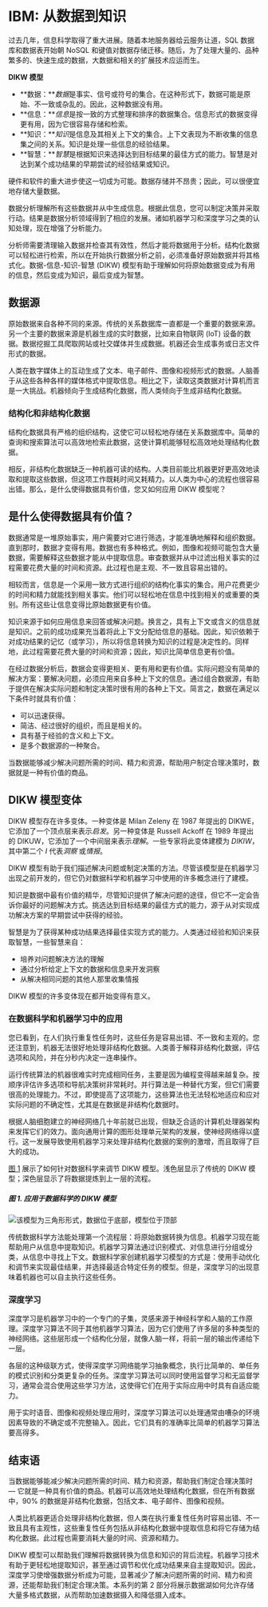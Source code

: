 # IBM: 从数据到知识
   
过去几年，信息科学取得了重大进展。随着本地服务器给云服务让道，SQL 数据库和数据表开始朝 NoSQL 和键值对数据存储迁移。随后，为了处理大量的、品种繁多的、快速生成的数据，大数据和相关的扩展技术应运而生。

**DIKW 模型**

- **数据：***数据*是事实、信号或符号的集合。在这种形式下，数据可能是原始、不一致或杂乱的。因此，这种数据没有用。
- **信息：***信息*是按一致的方式整理和排序的数据集合。信息形式的数据变得更有用，因为它很容易存储和检索。
- **知识：***知识*是信息及其相关上下文的集合。上下文表现为不断收集的信息集之间的关系。知识是处理一些信息的经验结果。
- **智慧：***智慧*是根据知识来选择达到目标结果的最佳方式的能力。智慧是对达到某个成功结果的早期尝试的经验结果或知识。

硬件和软件的重大进步使这一切成为可能。数据存储并不昂贵；因此，可以很便宜地存储大量数据。

数据分析理解所有这些数据并从中生成信息。根据此信息，您可以制定决策并采取行动。结果是数据分析领域得到了相应的发展。诸如机器学习和深度学习之类的认知处理，现在增强了分析能力。

分析师需要清理输入数据并检查其有效性，然后才能将数据用于分析。结构化数据可以轻松进行检索，所以在开始执行数据分析之前，必须准备好原始数据并将其格式化。数据-信息-知识-智慧 (DIKW) 模型有助于理解如何将原始数据变成为有用的信息，然后变成为知识，最后变成为智慧。

## 数据源

原始数据来自各种不同的来源。传统的关系数据库一直都是一个重要的数据来源。另一个主要的数据来源是机器生成的实时数据，比如来自物联网 (IoT) 设备的数据。数据挖掘工具爬取网站或社交媒体并生成数据。机器还会生成事务或日志文件形式的数据。

人类在数字媒体上的互动生成了文本、电子邮件、图像和视频形式的数据。人脑善于从这些各种各样的媒体格式中提取信息。相比之下，读取这类数据对计算机而言是一大挑战。机器倾向于生成结构化数据，而人类倾向于生成非结构化数据。

### 结构化和非结构化数据

结构化数据具有严格的组织结构，这使它可以轻松地存储在关系数据库中。简单的查询和搜索算法可以高效地检索此数据，这使计算机能够轻松高效地处理结构化数据。

相反，非结构化数据缺乏一种机器可读的结构。人类目前能比机器更好更高效地读取和提取这些数据，但这项工作既耗时间又耗精力。以人类为中心的流程也很容易出错。那么，是什么使得数据具有价值，您又如何应用 DIKW 模型呢？

## 是什么使得数据具有价值？

数据通常是一堆原始事实，用户需要对它进行筛选，才能准确地解释和组织数据。直到那时，数据才变得有用。数据也有多种格式。例如，图像和视频可能包含大量数据，需要解释这些数据才能从中提取信息。审查数据并从中过滤出相关事实的过程需要花费大量的时间和资源。此过程也是主观、不一致且容易出错的。

相较而言，信息是一个采用一致方式进行组织的结构化事实的集合。用户花费更少的时间和精力就能找到相关事实。他们可以轻松地在信息中找到相关的或重要的类别。所有这些让信息变得比原始数据更有价值。

知识来源于如何应用信息来回答或解决问题。换言之，具有上下文或含义的信息就是知识。之前的成功成果充当着将此上下文分配给信息的基础。因此，知识依赖于对成功结果的记忆（或学习），所以将信息转换为知识的过程是决定性的。同样地，此过程需要花费大量的时间和资源；因此，知识比简单信息更有价值。

在经过数据分析后，数据会变得更相关、更有用和更有价值。实际问题没有简单的解决方案：要解决问题，必须应用来自多种上下文的信息。通过组合数据源，有助于提供在解决实际问题和制定决策时很有用的各种上下文。简言之，数据在满足以下条件时就具有价值：

- 可以迅速获得。
- 简洁、经过很好的组织，而且是相关的。
- 具有基于经验的含义和上下文。
- 是多个数据源的一种聚合。

当数据能够减少解决问题所需的时间、精力和资源，帮助用户制定合理决策时，数据就是一种有价值的商品。

## DIKW 模型变体

DIKW 模型存在许多变体。一种变体是 Milan Zeleny 在 1987 年提出的 DIKWE，它添加了一个顶点层来表示*启发*。另一种变体是 Russell Ackoff 在 1989 年提出的 DIKUW，它添加了一个中间层来表示*理解*。一些专家将此变体建模为 *DIKIW*，其中第二个 *I* 代表*洞察* 或*情报*。

DIKW 模型有助于我们描述解决问题或制定决策的方法。尽管该模型是在机器学习出现之前开发的，但它仍对数据科学和机器学习中使用的许多概念进行了建模。

知识是数据中最有价值的精华，尽管知识提供了解决问题的途径，但它不一定会告诉你最好的问题解决方式。挑选达到目标结果的最佳方式的能力，源于从对实现成功解决方案的早期尝试中获得的经验。

智慧是为了获得某种成功结果选择最佳实现方式的能力。人类通过经验和知识来获取智慧，一些智慧来自：

- 培养对问题解决方法的理解
- 通过分析给定上下文的数据和信息来开发洞察
- 从解决相同问题的其他人那里收集情报

DIKW 模型的许多变体现在都开始变得有意义。

### 在数据科学和机器学习中的应用

您已看到，在人们执行重复性任务时，这些任务是容易出错、不一致和主观的。您还注意到，机器无法很好地处理非结构化数据。人类善于解释非结构化数据，评估选项和风险，并在分秒内决定一连串操作。

运行传统算法的机器很难实时完成相同任务，主要是因为编程变得越来越复杂。按顺序评估许多选项和导航决策树非常耗时。并行算法是一种替代方案，但它们需要很高的处理能力。不过，即使提高了这项能力，这些算法也无法轻松地适应和应对实际问题的不确定性，尤其是在数据是非结构化数据时。

根据人脑细胞建立的神经网络几十年前就已出现，但缺乏合适的计算机处理器架构来发挥它们的效力。面向通用计算的图形处理单元架构的发展，使神经网络得以盛行。这一发展导致使用机器学习来处理非结构化数据的案例的激增，而且取得了巨大的成功。

[图 1](https://www.ibm.com/developerworks/cn/analytics/library/ba-data-becomes-knowledge-1/index.html?ca=drs-#fig01) 展示了如何针对数据科学来调节 DIKW 模型。浅色层显示了传统的 DIKW 模型；深色层显示了将数据提炼到上一层的流程。

##### 图 1. 应用于数据科学的 DIKW 模型

![该模型为三角形形式，数据位于底部，模型位于顶部](https://www.ibm.com/developerworks/cn/analytics/library/ba-data-becomes-knowledge-1/Figure01.png)

传统数据科学方法能处理第一个流程层：将原始数据转换为信息。机器学习现在能帮助用户从信息中提取知识。机器学习算法通过识别模式、对信息进行分组或分类，从信息中寻找上下文。数据科学家创建机器学习模型的方式是：使用手动优化和调节来实现最佳结果，并选择最适合特定任务的模型。但是，深度学习的出现意味着机器也可以自主执行这些任务。

### 深度学习

深度学习是机器学习中的一个专门的子集，灵感来源于神经科学和人脑的工作原理。深度学习算法不同于其他机器学习算法，因为它们使用了许多层的多种类型的神经网络。这些层形成一个结构化分层，就像人脑一样，将前一层的输出传递给下一层。

各层的这种级联方式，使得深度学习网络能学习抽象概念，执行比简单的、单任务的模式识别和分类更复杂的任务。深度学习算法可以同时使用监督学习和无监督学习，通常会混合使用这些学习方法，这使得它们在用于实际应用中时具有自适应能力。

用于实时语音、图像和视频处理应用时，深度学习算法可以处理通常由嘈杂的环境因素导致的不确定或不完整输入。因此，它们具有的准确率比简单的机器学习算法要高得多。

## 结束语

当数据能够能减少解决问题所需的时间、精力和资源，帮助我们制定合理决策时 — 它就是一种具有价值的商品。机器可以高效地处理结构化数据，但在所有数据中，90% 的数据是非结构化数据，包括文本、电子邮件、图像和视频。

人类比机器更适合处理非结构化数据，但人类在执行重复性任务时容易出错、不一致且具有主观性，这些重复性任务包括从非结构化数据中提取信息和将它存储为结构化数据。此过程也需要消耗大量的时间、资源和精力。

DIKW 模型可以帮助我们理解将数据转换为信息和知识的背后流程。机器学习技术有助于更轻松地提取知识，甚至通过调节和优化成功结果来自主提取知识。因此，深度学习使增强数据分析成为可能，显著减少了解决问题所需的时间、精力和资源，还能帮助我们制定合理决策。本系列的第 2 部分将展示数据湖如何允许存储大量多格式数据，从而帮助加速数据摄入和降低摄入成本。

